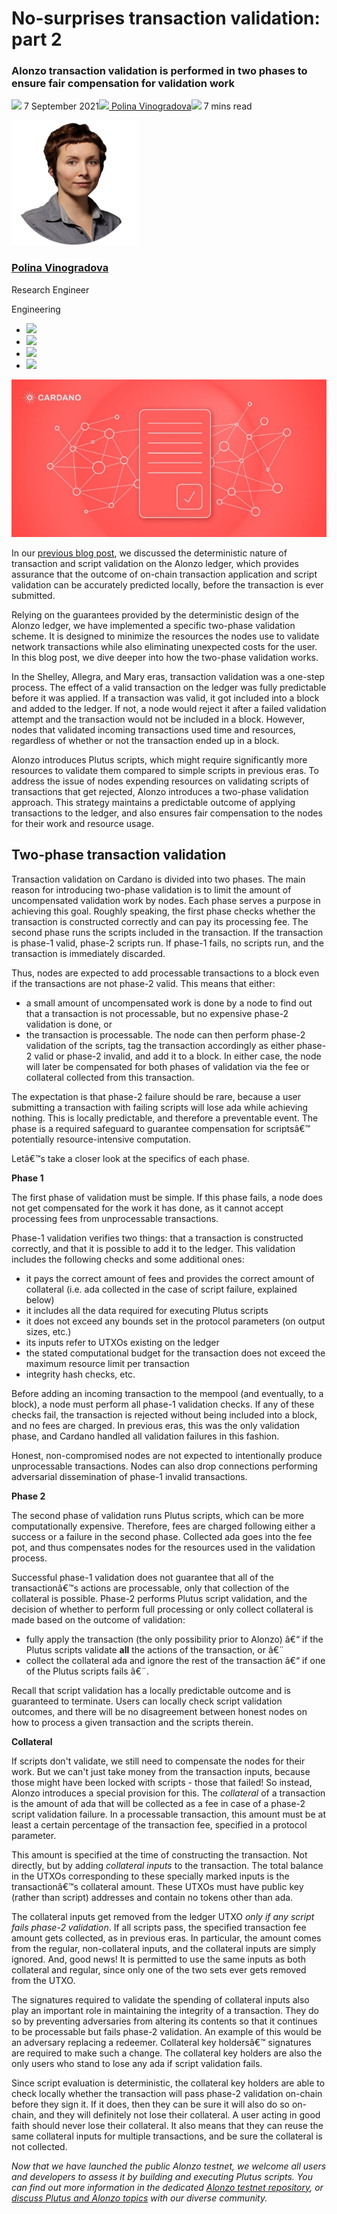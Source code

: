 # No-surprises transaction validation: part 2
### **Alonzo transaction validation is performed in two phases to ensure fair compensation for validation work**
![](img/2021-09-07-no-surprises-transaction-validation-part-2.002.png) 7 September 2021![](img/2021-09-07-no-surprises-transaction-validation-part-2.002.png)[ Polina Vinogradova](/en/blog/authors/polina-vinogradova/page-1/)![](img/2021-09-07-no-surprises-transaction-validation-part-2.003.png) 7 mins read

![Polina Vinogradova](img/2021-09-07-no-surprises-transaction-validation-part-2.004.png)[](/en/blog/authors/polina-vinogradova/page-1/)
### [**Polina Vinogradova**](/en/blog/authors/polina-vinogradova/page-1/)
Research Engineer

Engineering

- ![](img/2021-09-07-no-surprises-transaction-validation-part-2.005.png)[](mailto:polina.vinogradova@iohk.io "Email")
- ![](img/2021-09-07-no-surprises-transaction-validation-part-2.006.png)[](https://ca.linkedin.com/in/polina-vinogradova-62105713b "LinkedIn")
- ![](img/2021-09-07-no-surprises-transaction-validation-part-2.007.png)[](https://twitter.com/polinavinovino "Twitter")
- ![](img/2021-09-07-no-surprises-transaction-validation-part-2.008.png)[](https://github.com/polinavino "GitHub")

![No-surprises transaction validation: part 2](img/2021-09-07-no-surprises-transaction-validation-part-2.009.jpeg)

In our [previous blog post](https://iohk.io/en/blog/posts/2021/09/06/no-surprises-transaction-validation-on-cardano/), we discussed the deterministic nature of transaction and script validation on the Alonzo ledger, which provides assurance that the outcome of on-chain transaction application and script validation can be accurately predicted locally, before the transaction is ever submitted. 

Relying on the guarantees provided by the deterministic design of the Alonzo ledger, we have implemented a specific two-phase validation scheme. It is designed to minimize the resources the nodes use to validate network transactions while also eliminating unexpected costs for the user. In this blog post, we dive deeper into how the two-phase validation works.

In the Shelley, Allegra, and Mary eras, transaction validation was a one-step process. The effect of a valid transaction on the ledger was fully predictable before it was applied. If a transaction was valid, it got included into a block and added to the ledger. If not, a node would reject it after a failed validation attempt and the transaction would not be included in a block. However, nodes that validated incoming transactions used time and resources, regardless of whether or not the transaction ended up in a block.

Alonzo introduces Plutus scripts, which might require significantly more resources to validate them compared to simple scripts in previous eras. To address the issue of nodes expending resources on validating scripts of transactions that get rejected, Alonzo introduces a two-phase validation approach. This strategy maintains a predictable outcome of applying transactions to the ledger, and also ensures fair compensation to the nodes for their work and resource usage. 
## **Two-phase transaction validation**
Transaction validation on Cardano is divided into two phases. The main reason for introducing two-phase validation is to limit the amount of uncompensated validation work by nodes. Each phase serves a purpose in achieving this goal. Roughly speaking, the first phase checks whether the transaction is constructed correctly and can pay its processing fee. The second phase runs the scripts included in the transaction. If the transaction is phase-1 valid, phase-2 scripts run. If phase-1 fails, no scripts run, and the transaction is immediately discarded.

Thus, nodes are expected to add processable transactions to a block even if the transactions are not phase-2 valid. This means that either:

- a small amount of uncompensated work is done by a node to find out that a transaction is not processable, but no expensive phase-2 validation is done, or
- the transaction is processable. The node can then perform phase-2 validation of the scripts, tag the transaction accordingly as either phase-2 valid or phase-2 invalid, and add it to a block. In either case, the node will later be compensated for both phases of validation via the fee or collateral collected from this transaction.

The expectation is that phase-2 failure should be rare, because a user submitting a transaction with failing scripts will lose ada while achieving nothing. This is locally predictable, and therefore a preventable event. The phase is a required safeguard to guarantee compensation for scriptsâ€™ potentially resource-intensive computation.

Letâ€™s take a closer look at the specifics of each phase.

**Phase 1**

The first phase of validation must be simple. If this phase fails, a node does not get compensated for the work it has done, as it cannot accept processing fees from unprocessable transactions. 

Phase-1 validation verifies two things: that a transaction is constructed correctly, and that it is possible to add it to the ledger. This validation includes the following checks and some additional ones:

- it pays the correct amount of fees and provides the correct amount of collateral (i.e. ada collected in the case of script failure, explained below)
- it includes all the data required for executing Plutus scripts
- it does not exceed any bounds set in the protocol parameters (on output sizes, etc.)
- its inputs refer to UTXOs existing on the ledger
- the stated computational budget for the transaction does not exceed the maximum resource limit per transaction
- integrity hash checks, etc.

Before adding an incoming transaction to the mempool (and eventually, to a block), a node must perform all phase-1 validation checks. If any of these checks fail, the transaction is rejected without being included into a block, and no fees are charged. In previous eras, this was the only validation phase, and Cardano handled all validation failures in this fashion. 

Honest, non-compromised nodes are not expected to intentionally produce unprocessable transactions. Nodes can also drop connections performing adversarial dissemination of phase-1 invalid transactions.

**Phase 2**

The second phase of validation runs Plutus scripts, which can be more computationally expensive. Therefore, fees are charged following either a success or a failure in the second phase. Collected ada goes into the fee pot, and thus compensates nodes for the resources used in the validation process.

Successful phase-1 validation does not guarantee that all of the transactionâ€™s actions are processable, only that collection of the collateral is possible. Phase-2 performs Plutus script validation, and the decision of whether to perform full processing or only collect collateral is made based on the outcome of validation:

- fully apply the transaction (the only possibility prior to Alonzo) â€“ if the Plutus scripts validate **all** the actions of the transaction, or â€¨
- collect the collateral ada and ignore the rest of the transaction â€“ if one of the Plutus scripts fails â€¨. 

Recall that script validation has a locally predictable outcome and is guaranteed to terminate. Users can locally check script validation outcomes, and there will be no disagreement between honest nodes on how to process a given transaction and the scripts therein. 

**Collateral**

If scripts don't validate, we still need to compensate the nodes for their work. But we can't just take money from the transaction inputs, because those might have been locked with scripts - those that failed! So instead, Alonzo introduces a special provision for this. The *collateral* of a transaction is the amount of ada that will be collected as a fee in case of a phase-2 script validation failure. In a processable transaction, this amount must be at least a certain percentage of the transaction fee, specified in a protocol parameter. 

This amount is specified at the time of constructing the transaction. Not directly, but by adding *collateral inputs* to the transaction. The total balance in the UTXOs corresponding to these specially marked inputs is the transactionâ€™s collateral amount. These UTXOs must have public key (rather than script) addresses and contain no tokens other than ada. 

The collateral inputs get removed from the ledger UTXO *only if any script fails phase-2 validation*. If all scripts pass, the specified transaction fee amount gets collected, as in previous eras. In particular, the amount comes from the regular, non-collateral inputs, and the collateral inputs are simply ignored. And, good news! It is permitted to use the same inputs as both collateral and regular, since only one of the two sets ever gets removed from the UTXO.

The signatures required to validate the spending of collateral inputs also play an important role in maintaining the integrity of a transaction. They do so by preventing adversaries from altering its contents so that it continues to be processable but fails phase-2 validation. An example of this would be an adversary replacing a redeemer. Collateral key holdersâ€™ signatures are required to make such a change. The collateral key holders are also the only users who stand to lose any ada if script validation fails. 

Since script evaluation is deterministic, the collateral key holders are able to check locally whether the transaction will pass phase-2 validation on-chain before they sign it. If it does, then they can be sure it will also do so on-chain, and they will definitely not lose their collateral. A user acting in good faith should never lose their collateral. It also means that they can reuse the same collateral inputs for multiple transactions, and be sure the collateral is not collected.

*Now that we have launched the public Alonzo testnet, we welcome all users and developers to assess it by building and executing Plutus scripts. You can find out more information in the dedicated [Alonzo testnet repository](https://github.com/input-output-hk/Alonzo-testnet), or [discuss Plutus and Alonzo topics](https://discord.com/channels/826816523368005654/826829738156621895) with our diverse community.*
